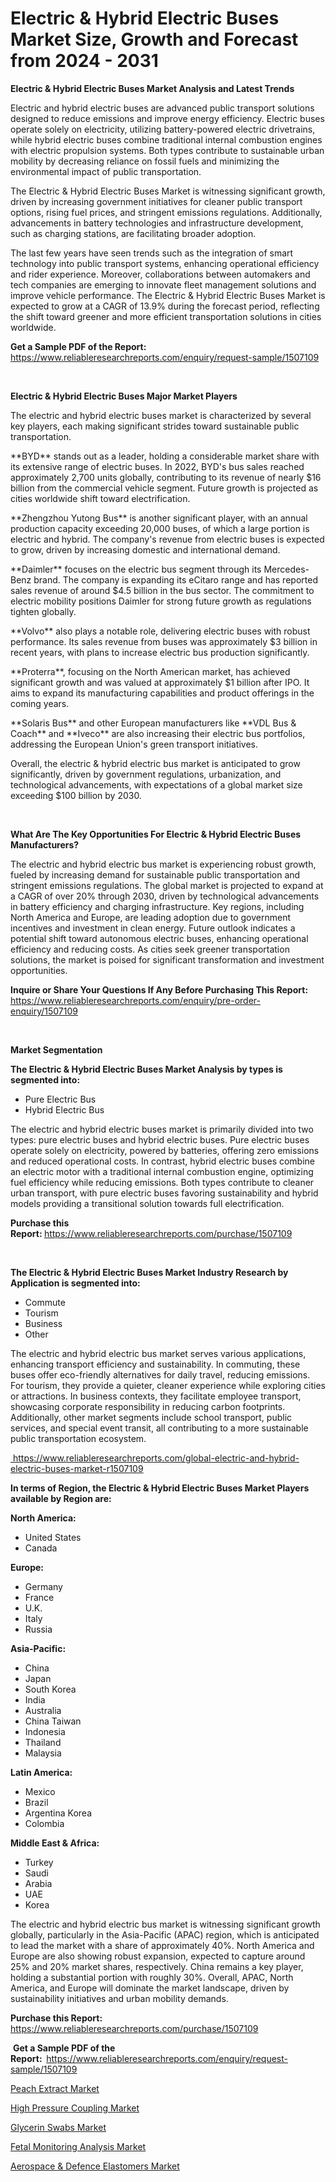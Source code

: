 <p><h1>Electric & Hybrid Electric Buses Market Size, Growth and Forecast from 2024 - 2031</h1></p><p><strong>Electric & Hybrid Electric Buses Market Analysis and Latest Trends</strong></p>
<p><p>Electric and hybrid electric buses are advanced public transport solutions designed to reduce emissions and improve energy efficiency. Electric buses operate solely on electricity, utilizing battery-powered electric drivetrains, while hybrid electric buses combine traditional internal combustion engines with electric propulsion systems. Both types contribute to sustainable urban mobility by decreasing reliance on fossil fuels and minimizing the environmental impact of public transportation.</p><p>The Electric & Hybrid Electric Buses Market is witnessing significant growth, driven by increasing government initiatives for cleaner public transport options, rising fuel prices, and stringent emissions regulations. Additionally, advancements in battery technologies and infrastructure development, such as charging stations, are facilitating broader adoption.</p><p>The last few years have seen trends such as the integration of smart technology into public transport systems, enhancing operational efficiency and rider experience. Moreover, collaborations between automakers and tech companies are emerging to innovate fleet management solutions and improve vehicle performance. The Electric & Hybrid Electric Buses Market is expected to grow at a CAGR of 13.9% during the forecast period, reflecting the shift toward greener and more efficient transportation solutions in cities worldwide.</p></p>
<p><strong>Get a Sample PDF of the Report:&nbsp;</strong> <a href="https://www.reliableresearchreports.com/enquiry/request-sample/1507109?utm_campaign=9&utm_medium=2&utm_source=Github&utm_content=ia&utm_term=27122024&utm_id=electric-hybrid-electric-buses">https://www.reliableresearchreports.com/enquiry/request-sample/1507109</a></p>
<p>&nbsp;</p>
<p><strong>Electric & Hybrid Electric Buses Major Market Players</strong></p>
<p><p>The electric and hybrid electric buses market is characterized by several key players, each making significant strides toward sustainable public transportation. </p><p>**BYD** stands out as a leader, holding a considerable market share with its extensive range of electric buses. In 2022, BYD's bus sales reached approximately 2,700 units globally, contributing to its revenue of nearly $16 billion from the commercial vehicle segment. Future growth is projected as cities worldwide shift toward electrification.</p><p>**Zhengzhou Yutong Bus** is another significant player, with an annual production capacity exceeding 20,000 buses, of which a large portion is electric and hybrid. The company's revenue from electric buses is expected to grow, driven by increasing domestic and international demand.</p><p>**Daimler** focuses on the electric bus segment through its Mercedes-Benz brand. The company is expanding its eCitaro range and has reported sales revenue of around $4.5 billion in the bus sector. The commitment to electric mobility positions Daimler for strong future growth as regulations tighten globally.</p><p>**Volvo** also plays a notable role, delivering electric buses with robust performance. Its sales revenue from buses was approximately $3 billion in recent years, with plans to increase electric bus production significantly.</p><p>**Proterra**, focusing on the North American market, has achieved significant growth and was valued at approximately $1 billion after IPO. It aims to expand its manufacturing capabilities and product offerings in the coming years.</p><p>**Solaris Bus** and other European manufacturers like **VDL Bus & Coach** and **Iveco** are also increasing their electric bus portfolios, addressing the European Union's green transport initiatives.</p><p>Overall, the electric & hybrid electric bus market is anticipated to grow significantly, driven by government regulations, urbanization, and technological advancements, with expectations of a global market size exceeding $100 billion by 2030.</p></p>
<p>&nbsp;</p>
<p><strong>What Are The Key Opportunities For Electric & Hybrid Electric Buses Manufacturers?</strong></p>
<p><p>The electric and hybrid electric bus market is experiencing robust growth, fueled by increasing demand for sustainable public transportation and stringent emissions regulations. The global market is projected to expand at a CAGR of over 20% through 2030, driven by technological advancements in battery efficiency and charging infrastructure. Key regions, including North America and Europe, are leading adoption due to government incentives and investment in clean energy. Future outlook indicates a potential shift toward autonomous electric buses, enhancing operational efficiency and reducing costs. As cities seek greener transportation solutions, the market is poised for significant transformation and investment opportunities.</p></p>
<p><strong>Inquire or Share Your Questions If Any Before Purchasing This Report:</strong> <a href="https://www.reliableresearchreports.com/enquiry/pre-order-enquiry/1507109?utm_campaign=9&utm_medium=2&utm_source=Github&utm_content=ia&utm_term=27122024&utm_id=electric-hybrid-electric-buses">https://www.reliableresearchreports.com/enquiry/pre-order-enquiry/1507109</a></p>
<p>&nbsp;</p>
<p><strong>Market Segmentation</strong></p>
<p><strong>The Electric & Hybrid Electric Buses Market Analysis by types is segmented into:</strong></p>
<p><ul><li>Pure Electric Bus</li><li>Hybrid Electric Bus</li></ul></p>
<p><p>The electric and hybrid electric buses market is primarily divided into two types: pure electric buses and hybrid electric buses. Pure electric buses operate solely on electricity, powered by batteries, offering zero emissions and reduced operational costs. In contrast, hybrid electric buses combine an electric motor with a traditional internal combustion engine, optimizing fuel efficiency while reducing emissions. Both types contribute to cleaner urban transport, with pure electric buses favoring sustainability and hybrid models providing a transitional solution towards full electrification.</p></p>
<p><strong>Purchase this Report:&nbsp;</strong><a href="https://www.reliableresearchreports.com/purchase/1507109?utm_campaign=9&utm_medium=2&utm_source=Github&utm_content=ia&utm_term=27122024&utm_id=electric-hybrid-electric-buses">https://www.reliableresearchreports.com/purchase/1507109</a></p>
<p>&nbsp;</p>
<p><strong>The Electric & Hybrid Electric Buses Market Industry Research by Application is segmented into:</strong></p>
<p><ul><li>Commute</li><li>Tourism</li><li>Business</li><li>Other</li></ul></p>
<p><p>The electric and hybrid electric bus market serves various applications, enhancing transport efficiency and sustainability. In commuting, these buses offer eco-friendly alternatives for daily travel, reducing emissions. For tourism, they provide a quieter, cleaner experience while exploring cities or attractions. In business contexts, they facilitate employee transport, showcasing corporate responsibility in reducing carbon footprints. Additionally, other market segments include school transport, public services, and special event transit, all contributing to a more sustainable public transportation ecosystem.</p></p>
<p><a href="https://www.reliableresearchreports.com/global-electric-and-hybrid-electric-buses-market-r1507109?utm_campaign=9&utm_medium=2&utm_source=Github&utm_content=ia&utm_term=27122024&utm_id=electric-hybrid-electric-buses">&nbsp;https://www.reliableresearchreports.com/global-electric-and-hybrid-electric-buses-market-r1507109</a></p>
<p><strong>In terms of Region, the Electric & Hybrid Electric Buses Market Players available by Region are:</strong></p>
<p>
    <p> <strong> North America: </strong>
        <ul>
            <li>United States</li>
            <li>Canada</li>
        </ul>
        </p> 
    <p> <strong> Europe: </strong>
        <ul>
            <li>Germany</li>
            <li>France</li>
            <li>U.K.</li>
            <li>Italy</li>
            <li>Russia</li>
        </ul>
        </p> 
    <p> <strong> Asia-Pacific: </strong>
        <ul>
            <li>China</li>
            <li>Japan</li>
            <li>South Korea</li>
            <li>India</li>
            <li>Australia</li>
            <li>China Taiwan</li>
            <li>Indonesia</li>
            <li>Thailand</li>
            <li>Malaysia</li>
        </ul>
        </p> 
    <p> <strong> Latin America: </strong>
        <ul>
            <li>Mexico</li>
            <li>Brazil</li>
            <li>Argentina Korea</li>
            <li>Colombia</li>
        </ul>
        </p> 
    <p> <strong> Middle East & Africa: </strong>
        <ul>
            <li>Turkey</li>
            <li>Saudi</li>
            <li>Arabia</li>
            <li>UAE</li>
            <li>Korea</li>
        </ul>
    </p>
    </p>
<p><p>The electric and hybrid electric bus market is witnessing significant growth globally, particularly in the Asia-Pacific (APAC) region, which is anticipated to lead the market with a share of approximately 40%. North America and Europe are also showing robust expansion, expected to capture around 25% and 20% market shares, respectively. China remains a key player, holding a substantial portion with roughly 30%. Overall, APAC, North America, and Europe will dominate the market landscape, driven by sustainability initiatives and urban mobility demands.</p></p>
<p><strong>Purchase this Report: </strong><a href="https://www.reliableresearchreports.com/purchase/1507109?utm_campaign=9&utm_medium=2&utm_source=Github&utm_content=ia&utm_term=27122024&utm_id=electric-hybrid-electric-buses">https://www.reliableresearchreports.com/purchase/1507109</a></p>
<p>&nbsp;<strong>Get a Sample PDF of the Report:&nbsp;&nbsp;</strong><a href="https://www.reliableresearchreports.com/enquiry/request-sample/1507109?utm_campaign=9&utm_medium=2&utm_source=Github&utm_content=ia&utm_term=27122024&utm_id=electric-hybrid-electric-buses">https://www.reliableresearchreports.com/enquiry/request-sample/1507109</a></p>
<p><strong></strong></p>
<p><p><a href="https://www.linkedin.com/pulse/revenue-analysis-demand-forecast-peach-extract-121-cagr-from-zqeaf?utm_campaign=9&utm_medium=2&utm_source=Github&utm_content=ia&utm_term=27122024&utm_id=electric-hybrid-electric-buses">Peach Extract Market</a></p><p><a href="https://www.linkedin.com/pulse/growth-rate-size-high-pressure-coupling-market-anextraordinary-mdete?utm_campaign=9&utm_medium=2&utm_source=Github&utm_content=ia&utm_term=27122024&utm_id=electric-hybrid-electric-buses">High Pressure Coupling Market</a></p><p><a href="https://www.linkedin.com/pulse/glycerin-swabs-market-report-based-its-anticipated-113-cagr-9gque?utm_campaign=9&utm_medium=2&utm_source=Github&utm_content=ia&utm_term=27122024&utm_id=electric-hybrid-electric-buses">Glycerin Swabs Market</a></p><p><a href="https://github.com/wileonie19657/Market-Research-Report-List-1/blob/main/fetal-monitoring-analysis-market.md?utm_campaign=9&utm_medium=2&utm_source=Github&utm_content=ia&utm_term=27122024&utm_id=electric-hybrid-electric-buses">Fetal Monitoring Analysis Market</a></p><p><a href="https://github.com/mcfred89/Market-Research-Report-List-1/blob/main/aerospace-defence-elastomers-market.md?utm_campaign=9&utm_medium=2&utm_source=Github&utm_content=ia&utm_term=27122024&utm_id=electric-hybrid-electric-buses">Aerospace & Defence Elastomers Market</a></p></p>